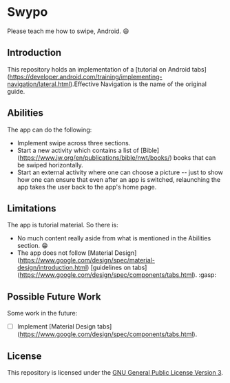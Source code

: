 # Swypo

Please teach me how to swipe, Android. :smile:

## Introduction

This repository holds an implementation of a [tutorial on Android tabs] (https://developer.android.com/training/implementing-navigation/lateral.html).Effective Navigation is the name of the original guide.

## Abilities

The app can do the following:
* Implement swipe across three sections.
* Start a new activity which contains a list of [Bible] (https://www.jw.org/en/publications/bible/nwt/books/) books that can be swiped horizontally.
* Start an external activity where one can choose a picture -- just to show how one can ensure that even after an app is switched, relaunching the app takes the user back to the app's home page.

## Limitations

The app is tutorial material. So there is:
* No much content really aside from what is mentioned in the Abilities section. :grin:
* The app does not follow [Material Design] (https://www.google.com/design/spec/material-design/introduction.html) [guidelines on tabs] (https://www.google.com/design/spec/components/tabs.html). :gasp:

## Possible Future Work

Some work in the future:
- [ ] Implement [Material Design tabs] (https://www.google.com/design/spec/components/tabs.html).

## License

This repository is licensed under the [GNU General Public License Version 3](http://www.gnu.org/licenses/gpl-3.0.en.html).


